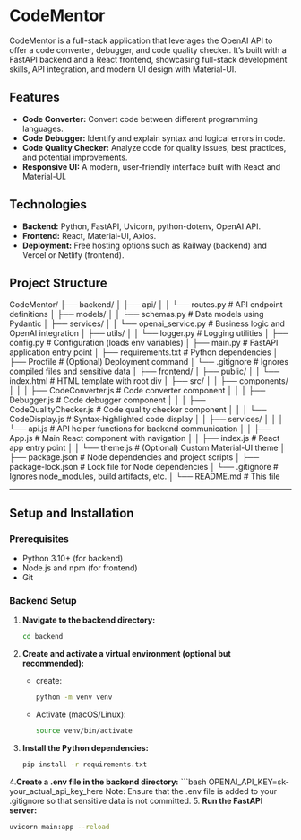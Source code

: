 # CodeMentor

CodeMentor is a full-stack application that leverages the OpenAI API to offer a code converter, debugger, and code quality checker. It’s built with a FastAPI backend and a React frontend, showcasing full-stack development skills, API integration, and modern UI design with Material-UI.

## Features

- **Code Converter:** Convert code between different programming languages.
- **Code Debugger:** Identify and explain syntax and logical errors in code.
- **Code Quality Checker:** Analyze code for quality issues, best practices, and potential improvements.
- **Responsive UI:** A modern, user-friendly interface built with React and Material-UI.

## Technologies

- **Backend:** Python, FastAPI, Uvicorn, python-dotenv, OpenAI API.
- **Frontend:** React, Material-UI, Axios.
- **Deployment:** Free hosting options such as Railway (backend) and Vercel or Netlify (frontend).

## Project Structure

CodeMentor/ ├── backend/ │ ├── api/ │ │ └── routes.py # API endpoint definitions │ ├── models/ │ │ └── schemas.py # Data models using Pydantic │ ├── services/ │ │ └── openai_service.py # Business logic and OpenAI integration │ ├── utils/ │ │ └── logger.py # Logging utilities │ ├── config.py # Configuration (loads env variables) │ ├── main.py # FastAPI application entry point │ ├── requirements.txt # Python dependencies │ ├── Procfile # (Optional) Deployment command │ └── .gitignore # Ignores compiled files and sensitive data │ ├── frontend/ │ ├── public/ │ │ └── index.html # HTML template with root div │ ├── src/ │ │ ├── components/ │ │ │ ├── CodeConverter.js # Code converter component │ │ │ ├── Debugger.js # Code debugger component │ │ │ ├── CodeQualityChecker.js # Code quality checker component │ │ │ └── CodeDisplay.js # Syntax-highlighted code display │ │ ├── services/ │ │ │ └── api.js # API helper functions for backend communication │ │ ├── App.js # Main React component with navigation │ │ ├── index.js # React app entry point │ │ └── theme.js # (Optional) Custom Material-UI theme │ ├── package.json # Node dependencies and project scripts │ ├── package-lock.json # Lock file for Node dependencies │ └── .gitignore # Ignores node_modules, build artifacts, etc. │ └── README.md # This file

---


## Setup and Installation

### Prerequisites

- Python 3.10+ (for backend)
- Node.js and npm (for frontend)
- Git

### Backend Setup

1. **Navigate to the backend directory:**

   ```bash
   cd backend
2. **Create and activate a virtual environment (optional but recommended):**
   - create:

      ```bash
      python -m venv venv

   - Activate (macOS/Linux):
        ```bash
        source venv/bin/activate
3. **Install the Python dependencies:**
   ```bash
   pip install -r requirements.txt
4.**Create a .env file in the backend directory:**
    ```bash
    OPENAI_API_KEY=sk-your_actual_api_key_here
Note: Ensure that the .env file is added to your .gitignore so that sensitive data is not committed.
5. **Run the FastAPI server:**
   ```bash
   uvicorn main:app --reload


   




